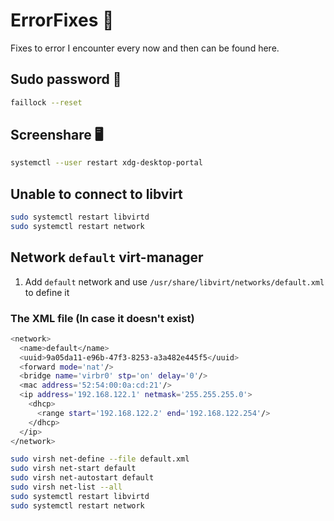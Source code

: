 # ErrorFixes 🔴

Fixes to error I encounter every now and then can be found here.

## Sudo password 🔑

```bash
faillock --reset
```

## Screenshare 🖥️

```bash
systemctl --user restart xdg-desktop-portal
```

## Unable to connect to libvirt

```bash
sudo systemctl restart libvirtd
sudo systemctl restart network
```

## Network `default` virt-manager

1. Add `default` network and use `/usr/share/libvirt/networks/default.xml` to define it

### The XML file (In case it doesn't exist)

```bash
<network>
  <name>default</name>
  <uuid>9a05da11-e96b-47f3-8253-a3a482e445f5</uuid>
  <forward mode='nat'/>
  <bridge name='virbr0' stp='on' delay='0'/>
  <mac address='52:54:00:0a:cd:21'/>
  <ip address='192.168.122.1' netmask='255.255.255.0'>
    <dhcp>
      <range start='192.168.122.2' end='192.168.122.254'/>
    </dhcp>
  </ip>
</network>
```

```bash
sudo virsh net-define --file default.xml
sudo virsh net-start default
sudo virsh net-autostart default
sudo virsh net-list --all
sudo systemctl restart libvirtd
sudo systemctl restart network
```
